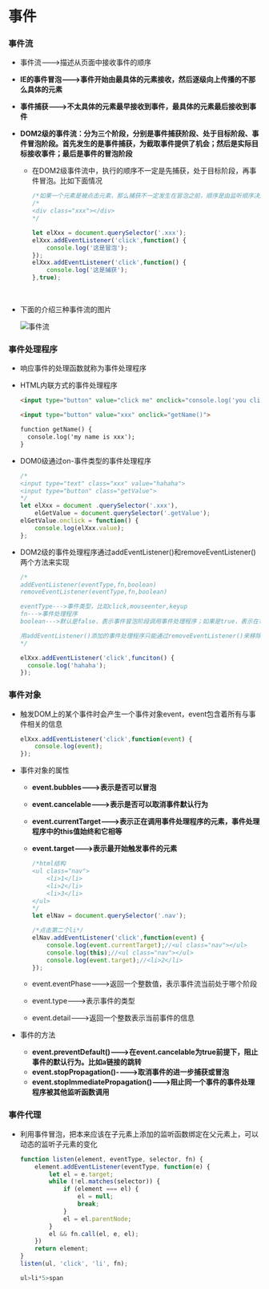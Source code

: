 # 事件

### 事件流

- 事件流--->描述从页面中接收事件的顺序

- **IE的事件冒泡--->事件开始由最具体的元素接收，然后逐级向上传播的不那么具体的元素**

- **事件捕获--->不太具体的元素最早接收到事件，最具体的元素最后接收到事件**

- **DOM2级的事件流：分为三个阶段，分别是事件捕获阶段、处于目标阶段、事件冒泡阶段。首先发生的是事件捕获，为截取事件提供了机会；然后是实际目标接收事件；最后是事件的冒泡阶段**

  - 在DOM2级事件流中，执行的顺序不一定是先捕获，处于目标阶段，再事件冒泡。比如下面情况

    ```javascript
    /*如果一个元素是被点击元素，那么捕获不一定发生在冒泡之前，顺序是由监听顺序决定的*/
    /*
    <div class="xxx"></div>
    */

    let elXxx = document.querySelector('.xxx');
    elXxx.addEventListener('click',function() {
        console.log('这是冒泡');
    });
    elXxx.addEventListener('click',function() {
        console.log('这是捕获');
    },true);
    ```

    ​

- 下面的介绍三种事件流的图片

  ![事件流](https://i.loli.net/2018/04/10/5acc694b9d150.png)

### 事件处理程序

- 响应事件的处理函数就称为事件处理程序

- HTML内联方式的事件处理程序

  ```html
  <input type="button" value="click me" onclick="console.log('you clicked')">

  <input type="button" value="xxx" onclick="getName()">

  function getName() {
  	console.log('my name is xxx');
  }
  ```

- DOM0级通过on-事件类型的事件处理程序

  ```js
  /*
  <input type="text" class="xxx" value="hahaha">
  <input type="button" class="getValue">
  */
  let elXxx = document .querySelector('.xxx'),
      elGetValue = document.querySelector('.getValue');
  elGetValue.onclick = function() {
      console.log(elXxx.value);
  };
  ```

- DOM2级的事件处理程序通过addEventListener()和removeEventListener()两个方法来实现

  ```js
  /*
  addEventListener(eventType,fn,boolean)
  removeEventListener(eventType,fn,boolean)

  eventType--->事件类型，比如click,mouseenter,keyup
  fn--->事件处理程序
  boolean--->默认是false，表示事件冒泡阶段调用事件处理程序；如果是true，表示在事件捕获阶段调用事件处理程序

  用addEventListener()添加的事件处理程序只能通过removeEventListener()来移除，移除的时候参数都要一样。当事件处理程序是匿名函数时则不能移除，因为匿名函数虽然方法体相同，但是句柄不一样。
  */

  elXxx.addEventListener('click',funciton() {
  	console.log('hahaha');                       
  });
  ```

### 事件对象

- 触发DOM上的某个事件时会产生一个事件对象event，event包含着所有与事件相关的信息

  ```javascript
  elXxx.addEventListener('click',function(event) {
      console.log(event);
  });
  ```

- 事件对象的属性

  - **event.bubbles--->表示是否可以冒泡**

  - **event.cancelable--->表示是否可以取消事件默认行为**

  - **event.currentTarget--->表示正在调用事件处理程序的元素，事件处理程序中的this值始终和它相等**

  - **event.target--->表示最开始触发事件的元素**

    ```javascript
    /*html结构
    <ul class="nav">
    	<li>1</li>
    	<li>2</li>
    	<li>3</li>
    </ul>
    */
    let elNav = document.querySelector('.nav');

    /*点击第二个li*/
    elNav.addEventListener('click',function(event) {
        console.log(event.currentTarget);//<ul class="nav"></ul>
        console.log(this);//<ul class="nav"></ul>
        console.log(event.target);//<li>2</li>
    });
    ```

  - event.eventPhase--->返回一个整数值，表示事件流当前处于哪个阶段

  - event.type--->表示事件的类型

  - event.detail--->返回一个整数表示当前事件的信息

- 事件的方法

  - **event.preventDefault()--->在event.cancelable为true前提下，阻止事件的默认行为。比如a链接的跳转**
  - **event.stopPropagation()---->取消事件的进一步捕获或冒泡**
  - **event.stopImmediatePropagation()--->阻止同一个事件的事件处理程序被其他监听函数调用**

### 事件代理

- 利用事件冒泡，把本来应该在子元素上添加的监听函数绑定在父元素上，可以动态的监听子元素的变化

  ```javascript
  function listen(element, eventType, selector, fn) {
      element.addEventListener(eventType, function(e) {
          let el = e.target;
          while (!el.matches(selector)) {
              if (element === el) {
                  el = null;
                  break;
              }
              el = el.parentNode;
          }
          el && fn.call(el, e, el);
      })
      return element;
  }
  listen(ul, 'click', 'li', fn);

  ul>li*5>span
  ```



